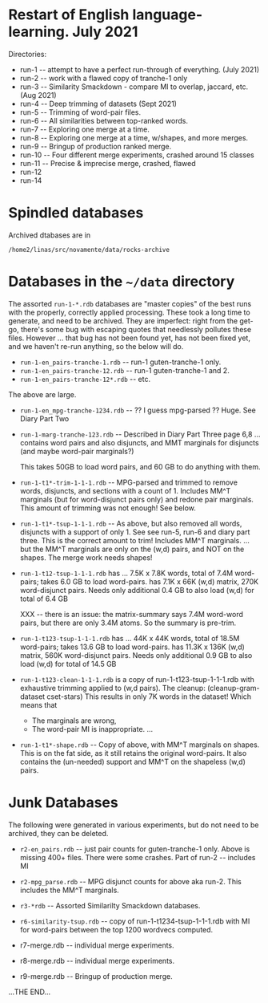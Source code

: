 Restart of English language-learning. July 2021
===============================================

Directories:
* run-1 -- attempt to have a perfect run-through of everything. (July 2021)
* run-2 -- work with a flawed copy of tranche-1 only
* run-3 -- Similarity Smackdown - compare MI to overlap, jaccard, etc. (Aug 2021)
* run-4 -- Deep trimming of datasets (Sept 2021)
* run-5 -- Trimming of word-pair files.
* run-6 -- All similarities between top-ranked words.
* run-7 -- Exploring one merge at a time.
* run-8 -- Exploring one merge at a time, w/shapes, and more merges.
* run-9 -- Bringup of production ranked merge.
* run-10 -- Four different merge experiments, crashed around 15 classes
* run-11 -- Precise & imprecise merge, crashed, flawed
* run-12
* run-14


Spindled databases
==================
Archived dtabases are in
```
/home2/linas/src/novamente/data/rocks-archive
```

Databases in the `~/data` directory
===================================
The assorted `run-1-*.rdb` databases are "master copies" of the best
runs with the properly, correctly applied processing.  These took
a long time to generate, and need to be archived. They are imperfect:
right from the get-go, there's some bug with escaping quotes that
needlessly pollutes these files. However ... that bug has not been
found yet, has not been fixed yet, and we haven't re-run anything,
so the below will do.

* `run-1-en_pairs-tranche-1.rdb` -- run-1 guten-tranche-1 only.
* `run-1-en_pairs-tranche-12.rdb` -- run-1 guten-tranche-1 and 2.
* `run-1-en_pairs-tranche-12*.rdb` -- etc.

The above are large.

* `run-1-en_mpg-tranche-1234.rdb` -- ?? I guess mpg-parsed ??
   Huge. See Diary Part Two

* `run-1-marg-tranche-123.rdb` -- Described in Diary Part Three
    page 6,8 ... contains word pairs and also disjuncts, and MMT
    marginals for disjuncts (and maybe word-pair marginals?)

    This takes 50GB to load word pairs, and 60 GB to do anything with
    them.

* `run-1-t1*-trim-1-1-1.rdb` -- MPG-parsed and trimmed to remove words,
     disjuncts, and sections with a count of 1. Includes MM^T marginals
     (but for word-disjunct pairs only) and redone pair marginals.
     This amount of trimming was not enough! See below.

* `run-1-t1*-tsup-1-1-1.rdb` -- As above, but also removed all words, disjuncts
     with a support of only 1. See see run-5, run-6 and diary part three.
     This is the correct amount to trim!  Includes MM^T marginals.
     ... but the MM^T marginals are only on the (w,d) pairs, and NOT
     on the shapes. The merge work needs shapes!

* `run-1-t12-tsup-1-1-1.rdb` has ... 7.5K x 7.8K words, total of 7.4M
     word-pairs; takes 6.0 GB to load word-pairs.
     has 7.1K x 66K (w,d) matrix, 270K word-disjunct pairs.
     Needs only additional 0.4 GB to also load (w,d) for total of 6.4 GB

     XXX -- there is an issue: the matrix-summary says 7.4M word-word
     pairs, but there are only 3.4M atoms. So the summary is pre-trim.

* `run-1-t123-tsup-1-1-1.rdb` has ... 44K x 44K words, total of 18.5M
     word-pairs; takes 13.6 GB to load word-pairs.
     has 11.3K x 136K (w,d) matrix, 560K word-disjunct pairs.
     Needs only additional 0.9 GB to also load (w,d) for total of 14.5 GB

* `run-1-t123-clean-1-1-1.rdb` is a copy of run-1-t123-tsup-1-1-1.rdb
     with exhaustive trimming applied to (w,d pairs).  The cleanup:
     (cleanup-gram-dataset cset-stars)
     This results in only 7K words in the dataset!  Which means that
     - The marginals are wrong,
     - The word-pair MI is inappropriate.
     ...

* `run-1-t1*-shape.rdb` -- Copy of above, with MM^T marginals on shapes.
     This is on the fat side, as it still retains the original
     word-pairs. It also contains the (un-needed) support and MM^T
     on the shapeless (w,d) pairs.

Junk Databases
==============
The following were generated in various experiments, but do not
need to be archived, they can be deleted.

* `r2-en_pairs.rdb` -- just pair counts for guten-tranche-1 only.
     Above is missing 400+ files. There were some crashes.
     Part of run-2 -- includes MI

* `r2-mpg_parse.rdb` -- MPG disjunct counts for above aka run-2.
     This includes the MM^T marginals.

* `r3-*rdb` -- Assorted Similarilty Smackdown databases.

* `r6-similarity-tsup.rdb` -- copy of run-1-t1234-tsup-1-1-1.rdb with MI for
     word-pairs between the top 1200 wordvecs computed.

* r7-merge.rdb -- individual merge experiments.
* r8-merge.rdb -- individual merge experiments.
* r9-merge.rdb -- Bringup of production merge.

...THE END...

